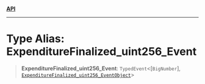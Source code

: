 [**API**](../../../README.md)

***

# Type Alias: ExpenditureFinalized\_uint256\_Event

> **ExpenditureFinalized\_uint256\_Event**: `TypedEvent`\<\[`BigNumber`\], [`ExpenditureFinalized_uint256_EventObject`](../interfaces/ExpenditureFinalized_uint256_EventObject.md)\>
